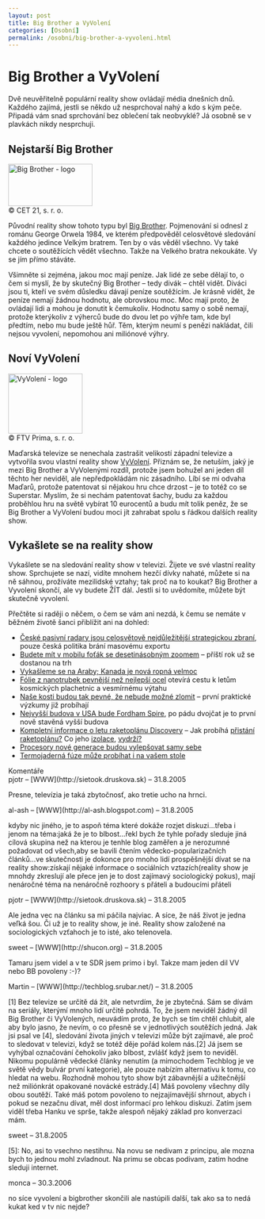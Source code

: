 ```yaml
---
layout: post
title: Big Brother a VyVolení
categories: [Osobní]
permalink: /osobni/big-brother-a-vyvoleni.html
---
```

# Big Brother a VyVolení

Dvě neuvěřitelně populární reality show ovládají média dnešních dnů. Každého zajímá, jestli se někdo už nesprchoval nahý a kdo s kým peče. Připadá vám snad sprchování bez oblečení tak neobvyklé? Já osobně se v plavkách nikdy nesprchuji.

## Nejstarší Big Brother

<div class="obry" style="width:187px"><div class="leftbox"><img alt="Big Brother - logo" height="85" src="http://www.techblog.cz/images/big-brother-logo.gif" width="170"/></div>© CET 21, s. r. o.</div> 

Původní reality show tohoto typu byl [Big Brother](http://bigbrother.nova.cz/). Pojmenování si odnesl z románu George Orwela 1984, ve kterém předpověděl celosvětové sledování každého jedince Velkým bratrem. Ten by o vás věděl všechno. Vy také chcete o soutěžících vědět všechno. Takže na Velkého bratra nekoukáte. Vy se jím přímo stáváte.

Všimněte si zejména, jakou moc mají peníze. Jak lidé ze sebe dělají to, o čem si myslí, že by skutečný Big Brother – tedy divák – chtěl vidět. Diváci jsou ti, kteří ve svém důsledku dávají peníze soutěžícím. Je krásně vidět, že peníze nemají žádnou hodnotu, ale obrovskou moc. Moc mají proto, že ovládají lidi a mohou je donutit k čemukoliv. Hodnotu samy o sobě nemají, protože kterýkoliv z výherců bude do dvou let po výhře tam, kde byl předtím, nebo mu bude ještě hůř. Těm, kterým neumí s penězi nakládat, čili nejsou vyvolení, nepomohou ani miliónové výhry.

## Noví VyVolení

<div class="obry" style="width:167px"><div class="leftbox"><img alt="VyVolení - logo" height="121" src="http://www.techblog.cz/images/vyvoleni-logo.gif" width="150"/></div>© FTV Prima, s. r. o.</div> 

Maďarská televize se nenechala zastrašit velikostí západní televize a vytvořila svou vlastní reality show [VyVolení](http://www.vyvoleni.centrum.cz/). Přiznám se, že netuším, jaký je mezi Big Brother a VyVolenými rozdíl, protože jsem bohužel ani jeden díl těchto her neviděl, ale nepředpokládám nic zásadního. Líbí se mi odvaha Maďarů, protože patentovat si nějakou hru chce drzost – je to totéž co se Superstar. Myslím, že si nechám patentovat šachy, budu za každou proběhlou hru na světě vybírat 10 eurocentů a budu mít tolik peněz, že se Big Brother a VyVolení budou moci jít zahrabat spolu s řádkou dalších reality show.

## Vykašlete se na reality show

Vykašlete se na sledování reality show v televizi. Žijete ve své vlastní reality show. Sprchujete se nazí, vidíte mnohem hezčí dívky nahaté, můžete si na ně sáhnou, prožíváte mezilidské vztahy; tak proč na to koukat? Big Brother a Vyvolení skončí, ale vy budete ŽÍT dál. Jestli si to uvědomíte, můžete být skutečně vyvolení.

Přečtěte si raději o něčem, o čem se vám ani nezdá, k čemu se nemáte v běžném životě šanci přiblížit ani na dohled:

  * [České pasivní radary jsou celosvětově nejdůležitější strategickou zbraní](http://www.techblog.cz/technologie/pasivni-radary-jako-strategicka-zbran.html), pouze česká politika brání masovému exportu
  * [Budete mít v mobilu foťák se desetinásobným zoomem](http://www.techblog.cz/technologie/kapalinove-cocky-v-mobilech-uz-pristi-rok.html) – příští rok už se dostanou na trh
  * [Vykašleme se na Araby; Kanada je nová ropná velmoc](http://www.techblog.cz/technologie/kanada-je-nova-ropna-velmoc.html)
  * [Fólie z nanotrubek pevnější než nejlepší ocel](http://www.techblog.cz/nano/superpevna-folie-z-nanotrubek.html) otevírá cestu k letům kosmických plachetnic a vesmírnému výtahu
  * [Naše kosti budou tak pevné, že nebude možné zlomit](http://www.techblog.cz/nano/nanotrubky-zpevni-nase-kosti.html) – první praktické výzkumy již probíhají
  * [Nejvyšší budova v USA bude Fordham Spire](http://www.techblog.cz/technologie/fordham-spire-bude-nejvyssi-budova-v-usa.html), po pádu dvojčat je to první nově stavěná vyšší budova
  * [Kompletní informace o letu raketoplánu Discovery]() – Jak probíhá [přistání raketoplánu?](http://www.techblog.cz/kosmonautika/let-discovery-kompletni-informace.html) Co jeho [izolace](http://www.techblog.cz/kosmonautika/izolace-raketoplanu-zachranuje-zivoty.html), [vydrží?](http://www.techblog.cz/kosmonautika/raketoplan-prezije-tepelna-izolace-vydrzi.html)
  * [Procesory nové generace budou vylepšovat samy sebe](http://www.techblog.cz/technologie/procesory-nove-generace-s-inteligenci.html)
  * [Termojaderná fúze může probíhat i na vašem stole](http://www.techblog.cz/fyzika/bublinkova-fuze.html)




<section id='comments-section'>
<div class='commentsheader'>Komentáře</div>        
<div class='comment-item-header' markdown=1>
pjotr &ndash; [WWW](http://sietook.druskova.sk) &ndash; 31.8.2005
</div>

Presne, televízia je taká zbytočnosť, ako tretie ucho na hrnci.

<div class='comment-item-header' markdown=1>
al-ash &ndash; [WWW](http://al-ash.blogspot.com) &ndash; 31.8.2005
</div>

kdyby nic jiného, je to aspoň téma které dokáže rozjet diskuzi...třeba i jenom na téma:jaká že je to blbost...řekl bych že tyhle pořady sleduje jiná cílová skupina než na kterou je tenhle blog zaměřen a je nerozumné požadovat od všech,aby se bavili čtením vědecko-popularizačních článků...ve skutečnosti je dokonce pro mnoho lidí prospěšnější dívat se na reality show:získají nějaké informace o sociálních vztazích(reality show je mnohdy zkreslují ale přece jen je to dost zajímavý sociologický pokus), mají nenáročné téma na nenáročně rozhoory s přáteli a budoucími přáteli

<div class='comment-item-header' markdown=1>
pjotr &ndash; [WWW](http://sietook.druskova.sk) &ndash; 31.8.2005
</div>

Ale jedna vec na článku sa mi páčila najviac. A síce, že náš život je jedna veľká šou. Či už je to reality show, je iné. Reality show založené na sociologických vzťahoch je to isté, ako telenovela.

<div class='comment-item-header' markdown=1>
sweet &ndash; [WWW](http://shucon.org) &ndash; 31.8.2005
</div>

Tamaru jsem videl a v te SDR jsem primo i byl. Takze mam jeden dil VV nebo BB povoleny :-)?

<div class='comment-item-header' markdown=1>
Martin &ndash; [WWW](http://techblog.srubar.net/) &ndash; 31.8.2005
</div>

[1] Bez televize se určitě dá žít, ale netvrdím, že je zbytečná. Sám se dívám na seriály, kterýmí mnoho lidí určitě pohrdá. To, že jsem neviděl žádný díl Big Brother či VyVolených, neuvádím proto, že bych se tím chtěl chlubit, ale aby bylo jasno, že nevím, o co přesně se v jednotlivých soutěžích jedná. Jak jsi psal ve [4], sledování života jiných v televizi může být zajímavé, ale proč to sledovat v televizi, když se totéž děje pořád kolem nás.[2] Já jsem se vyhýbal označování čehokoliv jako blbost, zvlášť když jsem to neviděl. Nikomu populárně vědecké články nenutím (a mimochodem Techblog je ve světě vědy bulvár první kategorie), ale pouze nabízím alternativu k tomu, co hledat na webu. Rozhodně mohou tyto show být zábavnější a užitečnější než miliónkrát opakované novácké estrády.[4] Máš povoleny všechny díly obou soutěží. Také máš potom povoleno to nejzajímavější shrnout, abych i pokud se nezačnu dívat, měl dost informací pro lehkou diskuzi. Zatím jsem viděl třeba Hanku ve sprše, takže alespoň nějaký základ pro konverzaci mám.

<div class='comment-item-header' markdown=1>
sweet  &ndash; 31.8.2005
</div>

[5]: No, asi to vsechno nestihnu. Na novu se nedivam z principu, ale mozna bych to jednou mohl zvladnout. Na primu se obcas podivam, zatim hodne sleduji internet.

<div class='comment-item-header' markdown=1>
monca  &ndash; 30.3.2006
</div>

no síce vyvolení a bigbrother skončili ale nastúpili další, tak ako sa to nedá kukat ked v tv nic nejde?

</section>